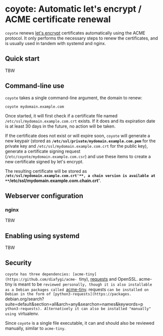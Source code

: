 coyote: Automatic let's encrypt / ACME certificate renewal
==========================================================

`coyote` renews [let's encrypt](https://letsencrypt.org/) certificates
automatically using the ACME protocol. It only performs the necessary steps to
renew the certificates, and is usually used in tandem with systemd and nginx.


Quick start
-----------

TBW


Command-line use
----------------

`coyote` takes a single command-line argument, the domain to renew:

```
coyote mydomain.example.com
```

Once started, it will first check if a certificate file named
`/etc/ssl/mydomain.example.com.crt` exists. If it does and its expiration date
is at least 30 days in the future, no action will be taken.

If the certificate does not exist or will expire soon, `coyote` will generate a
new keypair (stored as **`/etc/ssl/private/mydomain.example.com.pem`** for the
private key and `/etc/ssl/mydomain.example.com.crt` for the public key),
generate a certificate signing request (`/etc/coyote/mydomain.example.com.csr`)
and use these items to create a new certificate signed by let's encrypt.

The resulting certificate will be stored as
**`/etc/ssl/mydomain.example.com.crt'**, a chain version is available at
**`/etc/ssl/mydomain.example.com.chain.crt'**.


Webserver configuration
-----------------------


### nginx

TBW


Enabling using systemd
----------------------

TBW


Security
--------

`coyote has three dependencies: [acme-tiny](https://github.com/diafygi/acme-
`tiny), [requests](docs.python-requests.org/) and OpenSSL. acme-tiny is meant to be
`reviewed personally, though it is also installable as a Debian packages called
`[acme-tiny](https://packages.debian.org/search?keywords=acme-tiny). requests
`can be installed on Debian in the form of [python3-requests](https://packages.
`debian.org/search?suite=default&section=all&arch=any&searchon=names&keywords=p
`ython3-requests). Alternatively it can also be installed "manually" using
`virtualenv.

Since `coyote` is a single file executable, it can and should also be reviewed
manually, similar to `acme-tiny`.
